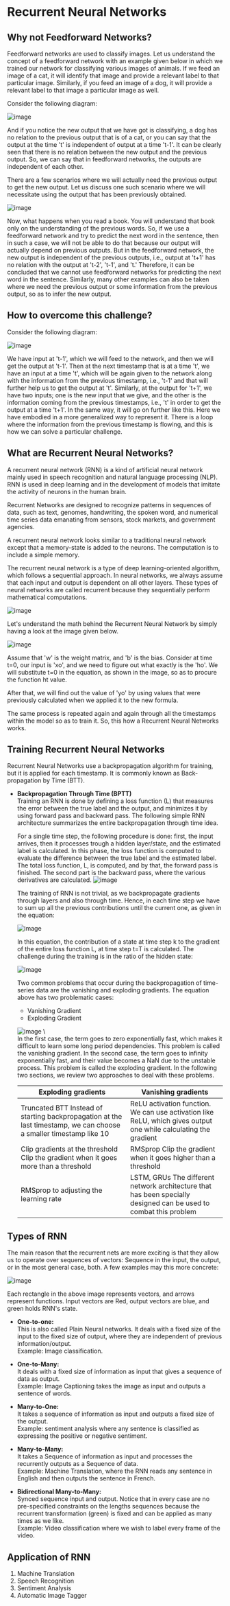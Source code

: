 # Recurrent Neural Networks

## Why not Feedforward Networks?
Feedforward networks are used to classify images. Let us understand the concept of a feedforward network with an example given below in which we trained our network for classifying various images of animals. If we feed an image of a cat, it will identify that image and provide a relevant label to that particular image. Similarly, if you feed an image of a dog, it will provide a relevant label to that image a particular image as well.

Consider the following diagram:

![image](https://user-images.githubusercontent.com/58425689/109961949-b8e79480-7d12-11eb-8e3e-8f89b255f8a7.png)

And if you notice the new output that we have got is classifying, a dog has no relation to the previous output that is of a cat, or you can say that the output at the time 't' is independent of output at a time 't-1'. It can be clearly seen that there is no relation between the new output and the previous output. So, we can say that in feedforward networks, the outputs are independent of each other.

There are a few scenarios where we will actually need the previous output to get the new output. Let us discuss one such scenario where we will necessitate using the output that has been previously obtained.

![image](https://user-images.githubusercontent.com/58425689/109961935-b422e080-7d12-11eb-821b-f03bbf5eae17.png)

Now, what happens when you read a book. You will understand that book only on the understanding of the previous words. So, if we use a feedforward network and try to predict the next word in the sentence, then in such a case, we will not be able to do that because our output will actually depend on previous outputs. But in the feedforward network, the new output is independent of the previous outputs, i.e., output at 't+1' has no relation with the output at 't-2', 't-1', and 't.' Therefore, it can be concluded that we cannot use feedforward networks for predicting the next word in the sentence. Similarly, many other examples can also be taken where we need the previous output or some information from the previous output, so as to infer the new output.

## How to overcome this challenge?

Consider the following diagram:

![image](https://user-images.githubusercontent.com/58425689/109962201-0106b700-7d13-11eb-93ab-a5949864975b.png)

We have input at 't-1', which we will feed to the network, and then we will get the output at 't-1'. Then at the next timestamp that is at a time 't', we have an input at a time 't', which will be again given to the network along with the information from the previous timestamp, i.e., 't-1' and that will further help us to get the output at 't'. Similarly, at the output for 't+1', we have two inputs; one is the new input that we give, and the other is the information coming from the previous timestamps, i.e., 't' in order to get the output at a time 't+1'. In the same way, it will go on further like this. Here we have embodied in a more generalized way to represent it. There is a loop where the information from the previous timestamp is flowing, and this is how we can solve a particular challenge.

## What are Recurrent Neural Networks?
A recurrent neural network (RNN) is a kind of artificial neural network mainly used in speech recognition and natural language processing (NLP). RNN is used in deep learning and in the development of models that imitate the activity of neurons in the human brain.

Recurrent Networks are designed to recognize patterns in sequences of data, such as text, genomes, handwriting, the spoken word, and numerical time series data emanating from sensors, stock markets, and government agencies.

A recurrent neural network looks similar to a traditional neural network except that a memory-state is added to the neurons. The computation is to include a simple memory.

The recurrent neural network is a type of deep learning-oriented algorithm, which follows a sequential approach. In neural networks, we always assume that each input and output is dependent on all other layers. These types of neural networks are called recurrent because they sequentially perform mathematical computations.

![image](https://user-images.githubusercontent.com/58425689/109964340-a6228f00-7d15-11eb-82be-640a5a60a83b.png)

Let's understand the math behind the Recurrent Neural Network by simply having a look at the image given below.

![image](https://user-images.githubusercontent.com/58425689/109965279-d7e82580-7d16-11eb-9831-f5a257d81f71.png)

Assume that 'w' is the weight matrix, and 'b' is the bias. Consider at time t=0, our input is 'xo', and we need to figure out what exactly is the 'ho'. We will substitute t=0 in the equation, as shown in the image, so as to procure the function ht value.

After that, we will find out the value of 'yo' by using values that were previously calculated when we applied it to the new formula.

The same process is repeated again and again through all the timestamps within the model so as to train it. So, this how a Recurrent Neural Networks works.

## Training Recurrent Neural Networks
Recurrent Neural Networks use a backpropagation algorithm for training, but it is applied for each timestamp. It is commonly known as Back-propagation by Time (BTT).

   - **Backpropagation Through Time (BPTT)** \
     Training an RNN is done by defining a loss function (L) that measures the error between the true label and the output, and minimizes it by using forward pass and backward pass. The following simple RNN architecture summarizes the entire backpropagation through time idea.
     
     For a single time step, the following procedure is done: first, the input arrives, then it processes trough a hidden layer/state, and the estimated label is calculated. In this phase, the loss function is computed to evaluate the difference between the true label and the estimated label. The total loss function, L, is computed, and by that, the forward pass is finished. The second part is the backward pass, where the various derivatives are calculated.
     ![image](https://user-images.githubusercontent.com/58425689/109966769-bb4ced00-7d18-11eb-9b47-e9b88633bf6a.png)
     
     The training of RNN is not trivial, as we backpropagate gradients through layers and also through time. Hence, in each time step we have to sum up all the previous contributions until the current one, as given in the equation:
     
     ![image](https://user-images.githubusercontent.com/58425689/109967125-23033800-7d19-11eb-9118-2630efc33e07.png)

      In this equation, the contribution of a state at time step k to the gradient of the entire loss function L, at time step t=T is calculated. The challenge during the training is in the ratio of the hidden state:
      
      ![image](https://user-images.githubusercontent.com/58425689/109967149-2991af80-7d19-11eb-9fab-fe96afbbc88b.png)
     
     Two common problems that occur during the backpropagation of time-series data are the vanishing and exploding gradients. The equation above has two problematic cases:
     - Vanishing Gradient
     - Exploding Gradient
   
     ![image](https://user-images.githubusercontent.com/58425689/109967486-986f0880-7d19-11eb-8c52-94a568033f14.png) \   
     In the first case, the term goes to zero exponentially fast, which makes it difficult to learn some long period dependencies. This problem is called the vanishing gradient. In the second case, the term goes to infinity exponentially fast, and their value becomes a NaN due to the unstable process. This problem is called the exploding gradient. In the following two sections, we review two approaches to deal with these problems.
     
     |Exploding gradients	|Vanishing gradients|
     |--|--|
     |Truncated BTT Instead of starting backpropagation at the last timestamp, we can choose a smaller timestamp like 10 | ReLU activation function. We can use activation like ReLU, which gives output one while calculating the gradient|
     |Clip gradients at the threshold Clip the gradient when it goes more than a threshold|RMSprop Clip the gradient when it goes higher than a threshold|
     |RMSprop to adjusting the learning rate|LSTM, GRUs The different network architecture that has been specially designed can be used to combat this problem|

## Types of RNN
The main reason that the recurrent nets are more exciting is that they allow us to operate over sequences of vectors: Sequence in the input, the output, or in the most general case, both. A few examples may this more concrete:

![image](https://user-images.githubusercontent.com/58425689/109969355-e71da200-7d1b-11eb-8dce-0499c15c0b81.png)

Each rectangle in the above image represents vectors, and arrows represent functions. Input vectors are Red, output vectors are blue, and green holds RNN's state.

- **One-to-one:** \
   This is also called Plain Neural networks. It deals with a fixed size of the input to the fixed size of output, where they are independent of previous information/output. \
   Example: Image classification.

- **One-to-Many:** \
   It deals with a fixed size of information as input that gives a sequence of data as output. \
   Example: Image Captioning takes the image as input and outputs a sentence of words.

- **Many-to-One:** \
   It takes a sequence of information as input and outputs a fixed size of the output. \
   Example: sentiment analysis where any sentence is classified as expressing the positive or negative sentiment.

- **Many-to-Many:** \
   It takes a Sequence of information as input and processes the recurrently outputs as a Sequence of data. \
   Example: Machine Translation, where the RNN reads any sentence in English and then outputs the sentence in French.

- **Bidirectional Many-to-Many:** \
   Synced sequence input and output. Notice that in every case are no pre-specified constraints on the lengths sequences because the recurrent transformation (green) is fixed and can be applied as many times as we like. \
   Example: Video classification where we wish to label every frame of the video.

## Application of RNN
1. Machine Translation
2. Speech Recognition
3. Sentiment Analysis
4. Automatic Image Tagger
